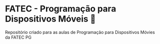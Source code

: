 # FATEC - Programação para Dispositivos Móveis :robot:
 Repositório criado para as aulas de Programação para Dispositivos Móvies da FATEC PG
